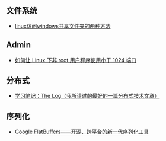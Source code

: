## 文件系统
 - [linux访问windows共享文件夹的两种方法](2015_07_10_001.md)

## Admin
 - [如何让 Linux 下非 root 用户程序使用小于 1024 端口](https://linux.cn/article-5835-1.html)

## 分布式
 - [学习笔记：The Log（我所读过的最好的一篇分布式技术文章）](http://www.cnblogs.com/foreach-break/p/notes_about_distributed_system_and_The_log.html)

## 序列化
 - [Google FlatBuffers——开源、跨平台的新一代序列化工具](http://itindex.net/detail/50777-google-flatbuffers-%E5%BC%80%E6%BA%90)
